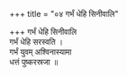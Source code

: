 +++
title = "०४ गर्भं धेहि सिनीवालि"

+++
गर्भं धेहि सिनीवालि  
गर्भं धेहि सरस्वति ।  
गर्भं युवम् अश्विनास्यामा  
धत्तं पुष्करस्रजा ॥